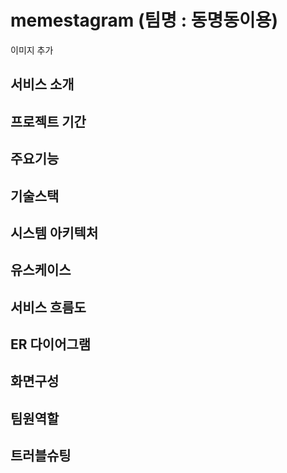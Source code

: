 # memestagram (팀명 : 동명동이용)
이미지 추가

## 서비스 소개


## 프로젝트 기간


## 주요기능


## 기술스택


## 시스템 아키텍처


## 유스케이스


## 서비스 흐름도


## ER 다이어그램


## 화면구성


## 팀원역할


## 트러블슈팅
